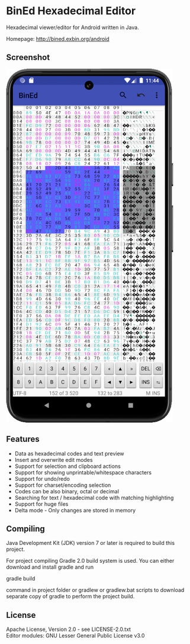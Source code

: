 BinEd Hexadecimal Editor
========================

Hexadecimal viewer/editor for Android written in Java.

Homepage: http://bined.exbin.org/android  

Screenshot
----------

![BinEd-Editor Screenshot](images/editor_screenshot.png?raw=true)

Features
--------

- Data as hexadecimal codes and text preview
- Insert and overwrite edit modes
- Support for selection and clipboard actions
- Support for showing unprintable/whitespace characters
- Support for undo/redo
- Support for charset/encoding selection
- Codes can be also binary, octal or decimal
- Searching for text / hexadecimal code with matching highlighting
- Support for huge files
- Delta mode - Only changes are stored in memory

Compiling
---------

Java Development Kit (JDK) version 7 or later is required to build this project.

For project compiling Gradle 2.0 build system is used. You can either download and install gradle and run

  gradle build

command in project folder or gradlew or gradlew.bat scripts to download separate copy of gradle to perform the project build.

License
-------

Apache License, Version 2.0 - see LICENSE-2.0.txt  
Editor modules: GNU Lesser General Public License v3.0  

